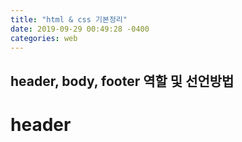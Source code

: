 ```yaml
---
title: "html & css 기본정리"
date: 2019-09-29 00:49:28 -0400
categories: web
---
```


## header, body, footer 역할 및 선언방법

# header
```markdown
``` 

